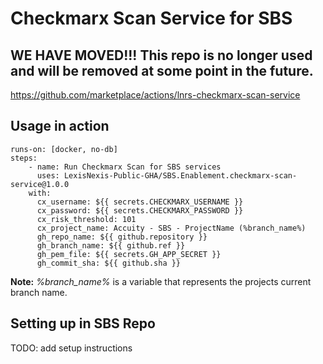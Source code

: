# Checkmarx Scan Service for SBS 

## WE HAVE MOVED!!!  This repo is no longer used and will be removed at some point in the future. 

https://github.com/marketplace/actions/lnrs-checkmarx-scan-service


## Usage in action

    runs-on: [docker, no-db]
    steps:
        - name: Run Checkmarx Scan for SBS services
          uses: LexisNexis-Public-GHA/SBS.Enablement.checkmarx-scan-service@1.0.0
        with:
          cx_username: ${{ secrets.CHECKMARX_USERNAME }}
          cx_password: ${{ secrets.CHECKMARX_PASSWORD }}
          cx_risk_threshold: 101
          cx_project_name: Accuity - SBS - ProjectName (%branch_name%)
          gh_repo_name: ${{ github.repository }}
          gh_branch_name: ${{ github.ref }}
          gh_pem_file: ${{ secrets.GH_APP_SECRET }}
          gh_commit_sha: ${{ github.sha }}

**Note:** *%branch_name%* is a variable that represents the projects current branch name.

## Setting up in SBS Repo

TODO: add setup instructions
